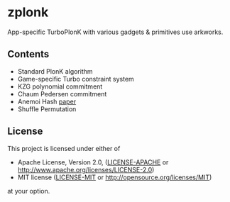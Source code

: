 <!-- [![crate](https://img.shields.io/badge/crates.io-v0.1.0-green.svg)](https://crates.io/crates/zplonk) [![doc](https://img.shields.io/badge/docs.rs-v0.1.0-blue.svg)](https://docs.rs/zplonk) -->

# zplonk
App-specific TurboPlonK with various gadgets & primitives use arkworks.

## Contents
- Standard PlonK algorithm
- Game-specific Turbo constraint system
- KZG polynomial commitment
- Chaum Pedersen commitment
- Anemoi Hash [paper](https://eprint.iacr.org/2022/840)
- Shuffle Permutation

## License

This project is licensed under either of

 * Apache License, Version 2.0, ([LICENSE-APACHE](LICENSE-APACHE) or
   http://www.apache.org/licenses/LICENSE-2.0)
 * MIT license ([LICENSE-MIT](LICENSE-MIT) or
   http://opensource.org/licenses/MIT)

at your option.
